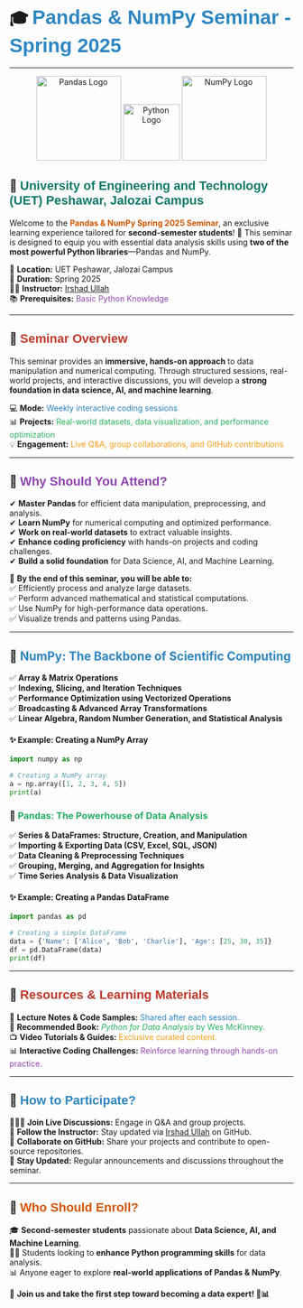 # 🎓 <span style="font-family: 'Arial Black', sans-serif; font-size: 35px; color: #2E86C1;">Pandas & NumPy Seminar - Spring 2025</span>

---

<p align="center">
  <img src="https://upload.wikimedia.org/wikipedia/commons/e/ed/Pandas_logo.svg" alt="Pandas Logo" width="150"/>
  <img src="https://upload.wikimedia.org/wikipedia/commons/c/c3/Python-logo-notext.svg" alt="Python Logo" width="100"/>
  <img src="https://upload.wikimedia.org/wikipedia/commons/3/31/NumPy_logo_2020.svg" alt="NumPy Logo" width="150"/>
</p>


## 🏫 <span style="font-family: 'Arial', sans-serif; font-size: 22px; color: #117A65;">University of Engineering and Technology (UET) Peshawar, Jalozai Campus</span>

Welcome to the **<span style="color: #D35400;">Pandas & NumPy Spring 2025 Seminar</span>**, an exclusive learning experience tailored for **second-semester students**! 🚀 This seminar is designed to equip you with essential data analysis skills using **two of the most powerful Python libraries**—Pandas and NumPy.

📍 **Location:** UET Peshawar, Jalozai Campus  
📆 **Duration:** Spring 2025  
👨‍🏫 **Instructor:** [Irshad Ullah](https://github.com/irshadarif)  
📚 **Prerequisites:** <span style="color: #8E44AD;">Basic Python Knowledge</span>  

---

## 📌 <span style="font-family: 'Arial Black', sans-serif; font-size: 22px; color: #C0392B;">Seminar Overview</span>  
This seminar provides an **immersive, hands-on approach** to data manipulation and numerical computing. Through structured sessions, real-world projects, and interactive discussions, you will develop a **strong foundation in data science, AI, and machine learning**.

💻 **Mode:** <span style="color: #2980B9;">Weekly interactive coding sessions</span>  
📊 **Projects:** <span style="color: #27AE60;">Real-world datasets, data visualization, and performance optimization</span>  
💡 **Engagement:** <span style="color: #F39C12;">Live Q&A, group collaborations, and GitHub contributions</span>  

---

## 🎯 <span style="font-family: 'Arial Black', sans-serif; font-size: 22px; color: #8E44AD;">Why Should You Attend?</span>
✔ **Master Pandas** for efficient data manipulation, preprocessing, and analysis.  
✔ **Learn NumPy** for numerical computing and optimized performance.  
✔ **Work on real-world datasets** to extract valuable insights.  
✔ **Enhance coding proficiency** with hands-on projects and coding challenges.  
✔ **Build a solid foundation** for Data Science, AI, and Machine Learning.  

🚀 **By the end of this seminar, you will be able to:**  
✅ Efficiently process and analyze large datasets.  
✅ Perform advanced mathematical and statistical computations.  
✅ Use NumPy for high-performance data operations.  
✅ Visualize trends and patterns using Pandas.  

---

## 🔷 <span style="color: #2E86C1;">NumPy: The Backbone of Scientific Computing</span>  
✅ **Array & Matrix Operations**  
✅ **Indexing, Slicing, and Iteration Techniques**  
✅ **Performance Optimization using Vectorized Operations**  
✅ **Broadcasting & Advanced Array Transformations**  
✅ **Linear Algebra, Random Number Generation, and Statistical Analysis**  

#### ✨ **Example: Creating a NumPy Array**
```python
import numpy as np

# Creating a NumPy array
a = np.array([1, 2, 3, 4, 5])
print(a)
```

### 🔷 <span style="color: #27AE60;">Pandas: The Powerhouse of Data Analysis</span>

✅ **Series & DataFrames: Structure, Creation, and Manipulation**  
✅ **Importing & Exporting Data (CSV, Excel, SQL, JSON)**  
✅ **Data Cleaning & Preprocessing Techniques**  
✅ **Grouping, Merging, and Aggregation for Insights**  
✅ **Time Series Analysis & Data Visualization**  

#### ✨ **Example: Creating a Pandas DataFrame**
```python
import pandas as pd

# Creating a simple DataFrame
data = {'Name': ['Alice', 'Bob', 'Charlie'], 'Age': [25, 30, 35]}
df = pd.DataFrame(data)
print(df)
```

---

## 🎨 <span style="font-family: 'Arial Black', sans-serif; font-size: 22px; color: #C0392B;">Resources & Learning Materials</span>  
📂 **Lecture Notes & Code Samples:** <span style="color: #2980B9;">Shared after each session.</span>  
💑 **Recommended Book:** <span style="color: #27AE60;">*Python for Data Analysis* by Wes McKinney.</span>  
📺 **Video Tutorials & Guides:** <span style="color: #F39C12;">Exclusive curated content.</span>  
📊 **Interactive Coding Challenges:** <span style="color: #8E44AD;">Reinforce learning through hands-on practice.</span>  

---

## 📢 <span style="font-family: 'Arial Black', sans-serif; font-size: 22px; color: #2E86C1;">How to Participate?</span>  
👨‍👩‍👧 **Join Live Discussions:** Engage in Q&A and group projects.  
🔗 **Follow the Instructor:** Stay updated via [Irshad Ullah](https://github.com/irshadarif) on GitHub.  
📌 **Collaborate on GitHub:** Share your projects and contribute to open-source repositories.  
📩 **Stay Updated:** Regular announcements and discussions throughout the seminar.  

---

## 🌟 <span style="font-family: 'Arial Black', sans-serif; font-size: 22px; color: #D35400;">Who Should Enroll?</span>  
🎓 **Second-semester students** passionate about **Data Science, AI, and Machine Learning**.  
👨‍💻 Students looking to **enhance Python programming skills** for data analysis.  
📊 Anyone eager to explore **real-world applications of Pandas & NumPy**.  

📣 **Join us and take the first step toward becoming a data expert! 🚀📊**
